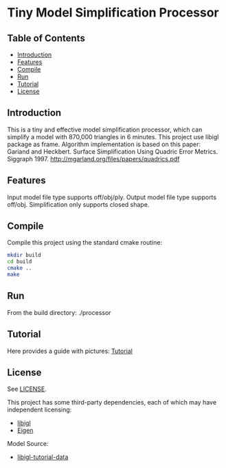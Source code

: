 # Tiny Model Simplification Processor

## Table of Contents

- [Introduction](#introduction)
- [Features](#features)
- [Compile](#Compile)
- [Run](#Run)
- [Tutorial](#Tutorial)
- [License](#license)

## Introduction

This is a tiny and effective model simplification processor, which can simplify a model with 870,000 triangles in 6 minutes.
This project use libigl package as frame. 
Algorithm implementation is based on this paper:
Gariand and Heckbert. Surface Simplification Using Quadric Error Metrics. Siggraph 1997.
http://mgarland.org/files/papers/quadrics.pdf

## Features

Input model file type supports off/obj/ply.
Output model file type supports off/obj.
Simplification only supports closed shape.

## Compile
Compile this project using the standard cmake routine:

```bash
mkdir build
cd build
cmake ..
make
```
## Run
From the build directory:
./processor

## Tutorial

Here provides a guide with pictures:
[Tutorial](tutorial/README.md)

## License
See [LICENSE](LICENSE).

This project has some third-party dependencies, each of which may have independent licensing:
- [libigl](https://libigl.github.io/)
- [Eigen](https://eigen.tuxfamily.org/index.php?title=Main_Page)

Model Source:
- [libigl-tutorial-data](https://github.com/libigl/libigl-tutorial-data)
